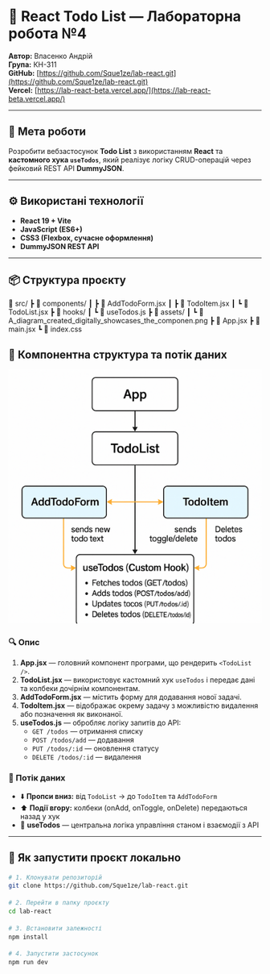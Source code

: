 # 📝 React Todo List — Лабораторна робота №4  
**Автор:** Власенко Андрій  
**Група:** КН-311  
**GitHub:** [https://github.com/Sque1ze/lab-react.git](https://github.com/Sque1ze/lab-react.git)  
**Vercel:** [https://lab-react-beta.vercel.app/](https://lab-react-beta.vercel.app/)  

---

## 🎯 Мета роботи
Розробити вебзастосунок **Todo List** з використанням **React** та **кастомного хука `useTodos`**, який реалізує логіку CRUD-операцій через фейковий REST API **DummyJSON**.

---

## ⚙️ Використані технології
- **React 19 + Vite**
- **JavaScript (ES6+)**
- **CSS3 (Flexbox, сучасне оформлення)**
- **DummyJSON REST API**

---

## 📦 Структура проєкту
📁 src/
┣ 📁 components/
┃ ┣ 📄 AddTodoForm.jsx
┃ ┣ 📄 TodoItem.jsx
┃ ┗ 📄 TodoList.jsx
┣ 📁 hooks/
┃ ┗ 📄 useTodos.js
┣ 📁 assets/
┃ ┗ 📄 A_diagram_created_digitally_showcases_the_componen.png
┣ 📄 App.jsx
┣ 📄 main.jsx
┗ 📄 index.css

## 🧠 Компонентна структура та потік даних

![Data Flow Diagram](./src/assets/A_diagram_created_digitally_showcases_the_componen.png)

### 🔍 Опис
1. **App.jsx** — головний компонент програми, що рендерить `<TodoList />`.  
2. **TodoList.jsx** — використовує кастомний хук `useTodos` і передає дані та колбеки дочірнім компонентам.  
3. **AddTodoForm.jsx** — містить форму для додавання нової задачі.  
4. **TodoItem.jsx** — відображає окрему задачу з можливістю видалення або позначення як виконаної.  
5. **useTodos.js** — обробляє логіку запитів до API:
   - `GET /todos` — отримання списку
   - `POST /todos/add` — додавання
   - `PUT /todos/:id` — оновлення статусу
   - `DELETE /todos/:id` — видалення

### 🔄 Потік даних
- ⬇️ **Пропси вниз:** від `TodoList` → до `TodoItem` та `AddTodoForm`  
- ⬆️ **Події вгору:** колбеки (onAdd, onToggle, onDelete) передаються назад у хук  
- 🔁 **useTodos** — центральна логіка управління станом і взаємодії з API  

---

## 🚀 Як запустити проєкт локально

```bash
# 1. Клонувати репозиторій
git clone https://github.com/Sque1ze/lab-react.git

# 2. Перейти в папку проєкту
cd lab-react

# 3. Встановити залежності
npm install

# 4. Запустити застосунок
npm run dev